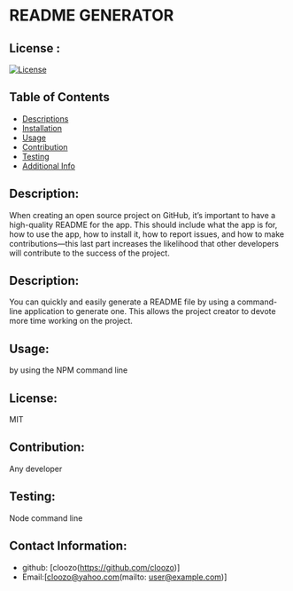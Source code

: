 # README GENERATOR
  ## License :
  [![License](https://img.shields.io/badge/License-MIT-blue.svg)](https://shileds.io/)
## Table of Contents
- [Descriptions](#description)
- [Installation](#installation)
- [Usage](#usage)
- [Contribution](#contribution)
- [Testing](#testing)
- [Additional Info](#additional-info)

## Description:
When creating an open source project on GitHub, it’s important to have a high-quality README for the app. This should include what the app is for, how to use the app, how to install it, how to report issues, and how to make contributions—this last part increases the likelihood that other developers will contribute to the success of the project.
## Description:
You can quickly and easily generate a README file by using a command-line application to generate one. This allows the project creator to devote more time working on the project.
## Usage:
by using the NPM command line
## License:
MIT
## Contribution:
Any developer
## Testing: 
Node command line
##  Contact Information:
- github: [cloozo(https://github.com/cloozo)]
- Email:[cloozo@yahoo.com(mailto: user@example.com)]
